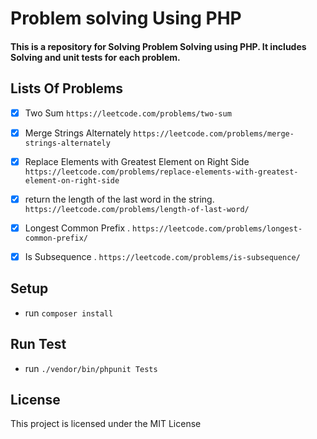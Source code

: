 # Problem solving  Using PHP
#### This is a repository for Solving Problem Solving using PHP. It includes Solving  and unit tests for each problem.

## Lists Of Problems 
 - [X] Two Sum   `https://leetcode.com/problems/two-sum`
 - [X] Merge Strings Alternately  `https://leetcode.com/problems/merge-strings-alternately`
 - [X] Replace Elements with Greatest Element on Right Side `https://leetcode.com/problems/replace-elements-with-greatest-element-on-right-side`
 - [x] return the length of the last word in the string. `https://leetcode.com/problems/length-of-last-word/`
 - [x] Longest Common Prefix . `https://leetcode.com/problems/longest-common-prefix/`
 - [x] Is Subsequence . `https://leetcode.com/problems/is-subsequence/`




## Setup
- run `composer install`
## Run Test
- run `./vendor/bin/phpunit Tests`

## License
This project is licensed under the MIT License